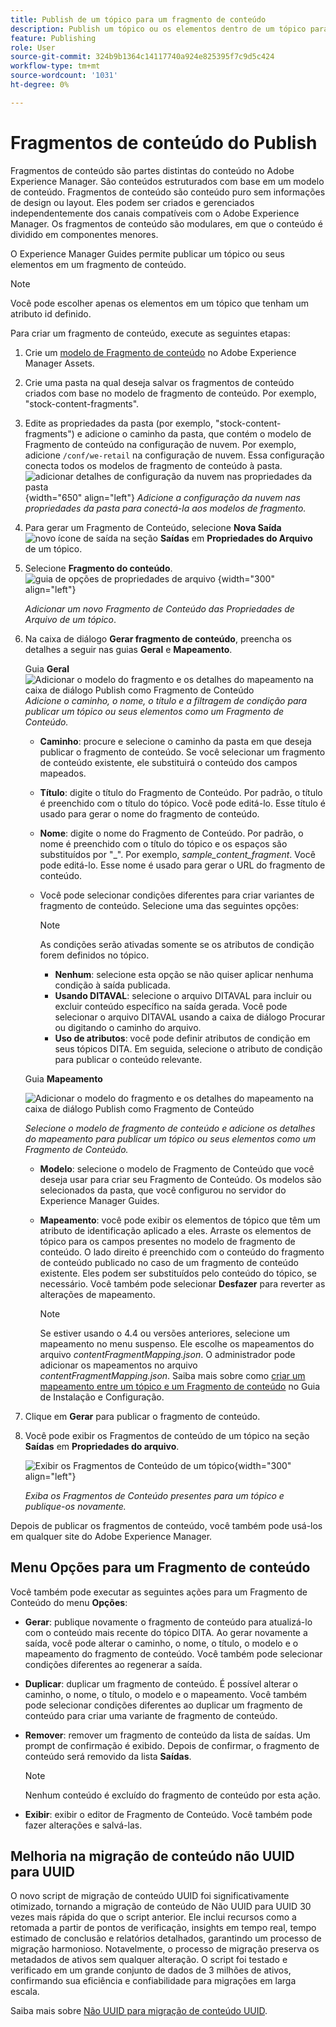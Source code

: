 ```yaml
---
title: Publish de um tópico para um fragmento de conteúdo
description: Publish um tópico ou os elementos dentro de um tópico para um Fragmento de conteúdo no AEM Guides.  Saiba como visualizar os Fragmentos de conteúdo presentes em um tópico e republicá-los.
feature: Publishing
role: User
source-git-commit: 324b9b1364c14117740a924e825395f7c9d5c424
workflow-type: tm+mt
source-wordcount: '1031'
ht-degree: 0%

---
```


# Fragmentos de conteúdo do Publish

Fragmentos de conteúdo são partes distintas do conteúdo no Adobe Experience Manager. São conteúdos estruturados com base em um modelo de conteúdo. Fragmentos de conteúdo são conteúdo puro sem informações de design ou layout. Eles podem ser criados e gerenciados independentemente dos canais compatíveis com o Adobe Experience Manager. Os fragmentos de conteúdo são modulares, em que o conteúdo é dividido em componentes menores.

O Experience Manager Guides permite publicar um tópico ou seus elementos em um fragmento de conteúdo.

>[!NOTE]
>
>Você pode escolher apenas os elementos em um tópico que tenham um atributo id definido.


Para criar um fragmento de conteúdo, execute as seguintes etapas:

1. Crie um [modelo de Fragmento de conteúdo](https://experienceleague.adobe.com/docs/experience-manager-65/assets/content-fragments/content-fragments-models.html?lang=pt-BR) no Adobe Experience Manager Assets.
1. Crie uma pasta na qual deseja salvar os fragmentos de conteúdo criados com base no modelo de fragmento de conteúdo. Por exemplo, &quot;stock-content-fragments&quot;.
1. Edite as propriedades da pasta (por exemplo, &quot;stock-content-fragments&quot;) e adicione o caminho da pasta, que contém o modelo de Fragmento de conteúdo na configuração de nuvem.
Por exemplo, adicione `/conf/we-retail` na configuração de nuvem. Essa configuração conecta todos os modelos de fragmento de conteúdo à pasta.\
   ![adicionar detalhes de configuração da nuvem nas propriedades da pasta](images/fragment-folder-cloud-configuration.png){width="650" align="left"}
   *Adicione a configuração da nuvem nas propriedades da pasta para conectá-la aos modelos de fragmento.*

1. Para gerar um Fragmento de Conteúdo, selecione **Nova Saída** ![novo ícone de saída](./images/Add_icon.svg) na seção **Saídas** em **Propriedades do Arquivo** de um tópico.
1. Selecione **Fragmento do conteúdo**.\
   ![guia de opções de propriedades de arquivo](./images/file-properties-outputs-tab.png) {width="300" align="left"}

   *Adicionar um novo Fragmento de Conteúdo das Propriedades de Arquivo de um tópico*.

1. Na caixa de diálogo **Gerar fragmento de conteúdo**, preencha os detalhes a seguir nas guias **Geral** e **Mapeamento**.

   Guia **Geral**
   ![Adicionar o modelo do fragmento e os detalhes do mapeamento na caixa de diálogo Publish como Fragmento de Conteúdo](images/generate-content-fragment.png)
   *Adicione o caminho, o nome, o título e a filtragem de condição para publicar um tópico ou seus elementos como um Fragmento de Conteúdo.*


   * **Caminho**: procure e selecione o caminho da pasta em que deseja publicar o fragmento de conteúdo. Se você selecionar um fragmento de conteúdo existente, ele substituirá o conteúdo dos campos mapeados.
   * **Título**: digite o título do Fragmento de Conteúdo. Por padrão, o título é preenchido com o título do tópico. Você pode editá-lo. Esse título é usado para gerar o nome do fragmento de conteúdo.
   * **Nome**: digite o nome do Fragmento de Conteúdo. Por padrão, o nome é preenchido com o título do tópico e os espaços são substituídos por &quot;_&quot;. Por exemplo, *sample_content_fragment*. Você pode editá-lo.  Esse nome é usado para gerar o URL do fragmento de conteúdo.

   * Você pode selecionar condições diferentes para criar variantes de fragmento de conteúdo. Selecione uma das seguintes opções:
     >[!NOTE]
     > 
     > As condições serão ativadas somente se os atributos de condição forem definidos no tópico.

      * **Nenhum**: selecione esta opção se não quiser aplicar nenhuma condição à saída publicada.
      * **Usando DITAVAL**: selecione o arquivo DITAVAL para incluir ou excluir conteúdo específico na saída gerada. Você pode selecionar o arquivo DITAVAL usando a caixa de diálogo Procurar ou digitando o caminho do arquivo.
      * **Uso de atributos**: você pode definir atributos de condição em seus tópicos DITA. Em seguida, selecione o atributo de condição para publicar o conteúdo relevante.






   Guia **Mapeamento**

   ![Adicionar o modelo do fragmento e os detalhes do mapeamento na caixa de diálogo Publish como Fragmento de Conteúdo](images/content-fragment-mapping.png)

   *Selecione o modelo de fragmento de conteúdo e adicione os detalhes do mapeamento para publicar um tópico ou seus elementos como um Fragmento de Conteúdo.*

   * **Modelo**: selecione o modelo de Fragmento de Conteúdo que você deseja usar para criar seu Fragmento de Conteúdo. Os modelos são selecionados da pasta, que você configurou no servidor do Experience Manager Guides.
   * **Mapeamento**: você pode exibir os elementos de tópico que têm um atributo de identificação aplicado a eles. Arraste os elementos de tópico para os campos presentes no modelo de fragmento de conteúdo.
O lado direito é preenchido com o conteúdo do fragmento de conteúdo publicado no caso de um fragmento de conteúdo existente. Eles podem ser substituídos pelo conteúdo do tópico, se necessário. Você também pode selecionar **Desfazer** para reverter as alterações de mapeamento.


     >[!NOTE]
     >
     > Se estiver usando o 4.4 ou versões anteriores, selecione um mapeamento no menu suspenso. Ele escolhe os mapeamentos do arquivo *contentFragmentMapping.json*.  O administrador pode adicionar os mapeamentos no arquivo *contentFragmentMapping.json*. Saiba mais sobre como [criar um mapeamento entre um tópico e um Fragmento de conteúdo](/help/product-guide/cs-install-guide/conf-content-fragment-mapping-cs.md) no Guia de Instalação e Configuração.

1. Clique em **Gerar** para publicar o fragmento de conteúdo.

1. Você pode exibir os Fragmentos de conteúdo de um tópico na seção **Saídas** em **Propriedades do arquivo**.

   ![Exibir os Fragmentos de Conteúdo de um tópico](images/outputs-options-menu.png){width="300" align="left"}

   *Exiba os Fragmentos de Conteúdo presentes para um tópico e publique-os novamente.*


Depois de publicar os fragmentos de conteúdo, você também pode usá-los em qualquer site do Adobe Experience Manager.




## Menu Opções para um Fragmento de conteúdo

Você também pode executar as seguintes ações para um Fragmento de Conteúdo do menu **Opções**:

* **Gerar**: publique novamente o fragmento de conteúdo para atualizá-lo com o conteúdo mais recente do tópico DITA. Ao gerar novamente a saída, você pode alterar o caminho, o nome, o título, o modelo e o mapeamento do fragmento de conteúdo. Você também pode selecionar condições diferentes ao regenerar a saída.

* **Duplicar**: duplicar um fragmento de conteúdo. É possível alterar o caminho, o nome, o título, o modelo e o mapeamento. Você também pode selecionar condições diferentes ao duplicar um fragmento de conteúdo para criar uma variante de fragmento de conteúdo.

* **Remover**: remover um fragmento de conteúdo da lista de saídas. Um prompt de confirmação é exibido. Depois de confirmar, o fragmento de conteúdo será removido da lista **Saídas**.

  >[!NOTE]
  >
  > Nenhum conteúdo é excluído do fragmento de conteúdo por esta ação.

* **Exibir**: exibir o editor de Fragmento de Conteúdo. Você também pode fazer alterações e salvá-las.

## Melhoria na migração de conteúdo não UUID para UUID

O novo script de migração de conteúdo UUID foi significativamente otimizado, tornando a migração de conteúdo de Não UUID para UUID 30 vezes mais rápida do que o script anterior. Ele inclui recursos como a retomada a partir de pontos de verificação, insights em tempo real, tempo estimado de conclusão e relatórios detalhados, garantindo um processo de migração harmonioso. Notavelmente, o processo de migração preserva os metadados de ativos sem qualquer alteração. O script foi testado e verificado em um grande conjunto de dados de 3 milhões de ativos, confirmando sua eficiência e confiabilidade para migrações em larga escala.

Saiba mais sobre [Não UUID para migração de conteúdo UUID](/help/product-guide/install-guide/migrate-non-uuid-uuid.md).